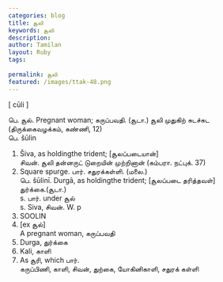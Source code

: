 ```yaml
---
categories: blog
title: சூலி
keywords: சூலி
description: 
author: Tamilan
layout: Ruby
tags: 
 
permalink: சூலி
featured: /images/ttak-48.png
---
```

  
[ cūli ]  
  
பெ. சூல். Pregnant woman; கருப்பவதி. (சூடா.) சூலி முதுகிற் சுடச்சுட (திருக்கைவழக்கம், கண்ணி, 12)  
பெ. šūlin  
1. Šiva, as holdingthe trident; [சூலப்படையான்]  
சிவன். சூலி தன்னருட் டுறையின் முற்றினான் (கம்பரா. நட்புக். 37)  
2. Square spurge. பார். சதுரக்கள்ளி. (மலை.)  
பெ. šūlinī. Durgā, as holdingthe trident; [சூலப்படை தரித்தவள்]  
துர்க்கை.(சூடா.)  
s. பார். under சூல்  
s. Siva, சிவன். W. p  
855. SOOLIN  
2. [ex சூல்]  
A pregnant woman, கருப்பவதி  
3. Durga, துர்க்கை  
4. Kali, காளி  
5. As சூரி, which பார்.   
கருப்பிணி, காளி, சிவன், துற்கை, யோகினிகாளி, சதுரக் கள்ளி
